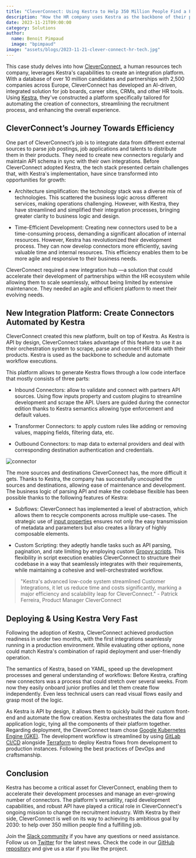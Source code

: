 ```yaml
---
title: "CleverConnect: Using Kestra to Help 350 Million People Find a Fulfilling Job by 2030"
description: "How the HR company uses Kestra as the backbone of their platform."
date: 2023-11-21T09:00:00
category: Solutions
author:
  name: Benoit Pimpaud
  image: "bpimpaud"
image: "assets/blogs/2023-11-21-clever-connect-hr-tech.jpg"
---
```


This case study delves into how [CleverConnect](https://cleverconnect.com/), a human resources tech company, leverages Kestra's capabilities to create an integration platform. With a database of over 10 million candidates and partnerships with 2,500 companies across Europe, CleverConnect has developed an AI-driven, integrated solution for job boards, career sites, CRMs, and other HR tools. Using [Kestra](https://github.com/kestra-io/kestra), they've constructed a platform specifically tailored for automating the creation of connectors, streamlining the recruitment process, and enhancing the overall experience.

## CleverConnect’s Journey Towards Efficiency

One part of CleverConnect’s job is to integrate data from different external sources to parse job postings, job applications and talents to distribute them in their products. They need to create new connectors regularly and maintain API schema in sync with their own integrations.
Before CleverConnect adopted Kestra, the tech stack presented certain challenges that, with Kestra's implementation, have since transformed into opportunities for growth:

* Architecture simplification: the technology stack was a diverse mix of technologies. This scattered the business logic across different services, making operations challenging. However, with Kestra, they have streamlined and simplified their integration processes, bringing greater clarity to business logic and design.

* Time-Efficient Development: Creating new connectors used to be a time-consuming process, demanding a significant allocation of internal resources. However, Kestra has revolutionized their development process. They can now develop connectors more efficiently, saving valuable time and internal resources. This efficiency enables them to be more agile and responsive to their business needs.

CleverConnect required a new integration hub —a solution that could accelerate their development of partnerships within the HR ecosystem while allowing them to scale seamlessly, without being limited by extensive maintenance. They needed an agile and efficient platform to meet their evolving needs.


## New Integration Platform: Create Connectors Automated by Kestra

CleverConnect created this new platform, built on top of Kestra. As Kestra is API by design, CleverConnect takes advantage of this feature to use it as their orchestration system to scrape, parse and connect HR data with their products. Kestra is used as the backbone to schedule and automate workflow executions.

This platform allows to generate Kestra flows through a low code interface that mostly consists of three parts:

* Inbound Connectors: allow to validate and connect with partners API sources. Using flow inputs property and custom plugins to streamline development and scrape the API. Users are guided during the connector edition thanks to Kestra semantics allowing type enforcement and default values.

* Transformer Connectors: to apply custom rules like adding or removing values, mapping fields, filtering data, etc.

* Outbound Connectors: to map data to external providers and deal with corresponding destination authentication and credentials.


![connector](assets/blogs/2023-11-21-clever-connect-hr-tech/cleverconnect-connectors.png)

The more sources and destinations CleverConnect has, the more difficult it gets. Thanks to Kestra, the company has successfully uncoupled the sources and destinations, allowing ease of maintenance and development. The business logic of parsing API and make the codebase flexible has been possible thanks to the following features of Kestra:

* Subflows: CleverConnect has implemented a level of abstraction, which allows them to recycle components across multiple use-cases. The strategic use of [input properties](../docs/developer-guide/inputs) ensures not only the easy transmission of metadata and parameters but also creates a library of highly composable elements.

* Custom Scripting: they adeptly handle tasks such as API parsing, pagination, and rate limiting by employing custom [Groovy scripts](/plugins/plugin-script-groovy). This flexibility in script execution enables CleverConnect to structure their codebase in a way that seamlessly integrates with their requirements, while maintaining a cohesive and well-orchestrated workflow.


> "Kestra's advanced low-code system streamlined Customer Integrations, it let us reduce time and costs significantly, marking a major efficiency and scalability leap for CleverConnect." - Patrick Ferreira, Product Manager CleverConnect


## Deploying & Using Kestra Very Fast

Following the adoption of Kestra, CleverConnect achieved production readiness in under two months, with the first integrations seamlessly running in a production environment. While evaluating other options, none could match Kestra's combination of rapid deployment and user-friendly operation.

The semantics of Kestra, based on YAML, speed up the development processes and general understanding of workflows:
Before Kestra, crafting new connectors was a process that could stretch over several weeks. From now they easily onboard junior profiles and let them create flow independently.
Even less technical users can read visual flows easily and grasp most of the logic.

As Kestra is API by design, it allows them to quickly build their custom front-end and automate the flow creation. Kestra orchestrates the data flow and application logic, tying all the components of their platform together.
Regarding deployment, the CleverConnect team chose [Google Kubernetes Engine (GKE)](https://cloud.google.com/kubernetes-engine).
The development workflow is streamlined by using [GitLab CI/CD](../docs/developer-guide/cicd/gitlab) alongside [Terraform](../docs/developer-guide/cicd#deploy-flows-from-terraform) to deploy Kestra flows from development to production instances. Following the best practices of DevOps and craftsmanship.

## Conclusion

Kestra has become a critical asset for CleverConnect, enabling them to accelerate their development processes and manage an ever-growing number of connectors. The platform's versatility, rapid development capabilities, and robust API have played a critical role in CleverConnect's ongoing mission to change the recruitment industry. With Kestra by their side, CleverConnect is well on its way to achieving its ambitious goal by 2030: to help over 350 million people find a fulfilling job.

Join the [Slack community](https://kestra.io/slack) if you have any questions or need assistance. Follow us on [Twitter](https://twitter.com/kestra_io) for the latest news. Check the code in our [GitHub repository](https://github.com/kestra-io/kestra) and give us a star if you like the project.
